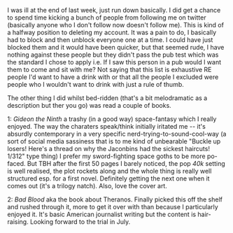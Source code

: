 I was ill at the end of last week, just run down basically. I did get a chance to spend time kicking a bunch of people from following me on twitter (basically anyone who I don't follow now doesn't follow me). This is kind of a halfway position to deleting my account. It was a pain to do, I basically had to block and then unblock everyone one at a time. I could have just blocked them and it would have been quicker, but that seemed rude, I have nothing against these people but they didn't pass the pub test which was the standard I chose to apply i.e. If I saw this person in a pub would I want them to come and sit with me? Not saying that this list is exhaustive RE people I'd want to have a drink with or that all the people I excluded were people who I wouldn't want to drink with just a rule of thumb.

The other thing I did whilst bed-ridden (that's a bit melodramatic as a description but ther you go) was read a couple of books.

1: _Gideon the Ninth_ a trashy (in a good way) space-fantasy which I really enjoyed. The way the charaters speak/think initially iritated me -- it's absurdly contemporary in a very specific nerd-trying-to-sound-cool-way (a sort of social media sassiness that is to me kind of unbearable "Buckle up losers! Here's a thread on why the Jaconbins had the sickest haircuts! 1/312" type thing) I prefer my sword-fighting space goths to be more po-faced. But TBH after the first 50 pages I barely noticed, the  pop _40k_ setting is well realised, the plot rockets along and the whole thing is really well structured esp. for a first novel. Definitely getting the next one when it comes out (it's a trilogy natch). Also, love the cover art.

2: _Bad Blood_ aka the book about Theranos. Finally picked this off the shelf and rushed through it, more to get it over with than because I particularly enjoyed it. It's basic American journalist writing but the content is hair-raising. Looking forward to the trial in July.

